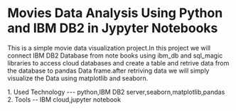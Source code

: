 # Movies Data Analysis Using Python and IBM DB2 in Jypyter Notebooks

<p>This is a simple movie data visualization project.In this project we will connect IBM DB2 Database from note books using ibm_db and sql_magic libraries to access cloud databases and create a table and retrive data from the database to pandas Data frame.after retriving data we will simply visualize the Data using matplotlib and seaborn.
</p>
1. Used Technology --- python,IBM DB2 server,seaborn,matplotlib,pandas
2. Tools -- IBM cloud,jupyter notebook
